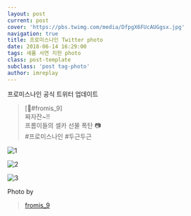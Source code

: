```yaml
---
layout: post
current: post
cover: 'https://pbs.twimg.com/media/DfpgX6FUcAUGgsx.jpg'
navigation: true
title: 프로미스나인 Twitter photo
date: 2018-06-14 16:29:00
tags: 새롬 서연 지헌 photo
class: post-template
subclass: 'post tag-photo'
author: imreplay
---
```


프로미스나인 공식 트위터 업데이트

> [💌#fromis_9]  
짜자잔~!!  
프롬이들의 셀카 선물 폭탄 📷  
#프로미스나인 #두근두근  

![1](https://pbs.twimg.com/media/DfpgX6FUcAUGgsx.jpg)

![2](https://pbs.twimg.com/media/DfpgYvOUwAI_6nX.jpg)

![3](https://pbs.twimg.com/media/DfpgZgqUYAEHHlJ.jpg)


Photo by
> [fromis_9](https://twitter.com/realfromis_9)  
